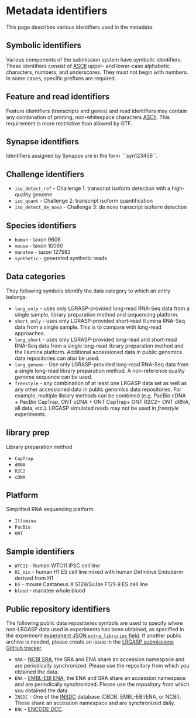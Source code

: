 # Metadata identifiers

This page describes various identifiers used in the metadata.

## Symbolic identifiers

Various components of the submission system have symbolic identifiers.  These identifiers consist of [ASCII](https://en.wikipedia.org/wiki/ASCII) upper- and lower-case alphabetic characters, numbers, and underscores.  They must not begin with numbers.  In some cases, specific prefixes are required.

## Feature and read identifiers

Feature identifiers (transcripts and genes) and read identifiers may contain any combination of printing, non-whitespace characters [ASCII](https://en.wikipedia.org/wiki/ASCII).  This requirement is more restrictive than allowed by GTF.

## Synapse identifiers

Identifiers assigned by Synapse are in the form ```syn123456``.

## Challenge identifiers

* ``iso_detect_ref`` - Challenge 1: transcript isoform detection with a high-quality genome
* ``iso_quant`` - Challenge 2: transcript isoform quantification
* ``iso_detect_de_novo`` - Challenge 3: de novo transcript isoform detection

## Species identifiers

* ``human`` - taxon 9606
* ``mouse`` - taxon 10090
* ``manatee`` - taxon 127582
* ``synthetic`` - generated synthetic reads

## Data categories

They following symbols identify the data category to which an entry belongs:

* ``long_only`` - uses only LGRASP-provided long-read RNA-Seq data from a single sample, library preparation method and sequencing platform.
* ``short_only`` - uses only LGRASP-provided short-read Illumina RNA-Seq data from a single sample. This is to compare with long-read  approaches.
* ``long_short`` - uses only LGRASP-provided long-read and short-read RNA-Seq data from a single long-read library preparation method and the Illumina platform. Additional accessioned data in public genomics data repositories can also be used.
* ``long_genome`` - Use only LGRASP-provided long-read RNA-Seq data from a single long-read library preparation method. A non-reference quality genome sequence can be used.
* ``freestyle`` - any combination of at least one LRGASP data set as well as any other accessioned data in public genomics data repositories. For example, multiple library methods can be combined (e.g. PacBio cDNA + PacBio CapTrap, ONT cDNA + ONT CapTrap+ ONT R2C2+ ONT dRNA, all data, etc.).  LRGASP simulated reads may not be used in *freestyle* experiments.

## library prep

Library preparation method
* ``CapTrap``
* ``dRNA``
* ``R2C2``
* ``cDNA``

## Platform

Simplified RNA sequencing platform

* ``Illumina``
* ``PacBio``
* ``ONT``

## Sample identifiers

* ``WTC11`` - human WTC11 iPSC cell line
* ``H1_mix`` - human H1 ES cell line mixed with human Definitive Endoderm derived from H1
* ``ES`` - mouse Castaneus X S129/SvJae F121-9 ES cell line
* ``blood`` - manatee whole blood

## Public repository identifiers

The following public data repositories symbols are used to specify where non-LRGASP
data used in experiments has been obtained, as specified in the experiment
[experiment JSON ``extra_libraries`` field](metadata.md#experimentjson).
If another public archive is needed, please create an  issue in the
[LRGASP submissions GitHub tracker](https://github.com/LRGASP/lrgasp-submissions/issues).

* ``SRA`` - [NCBI SRA](https://www.ncbi.nlm.nih.gov/sra/), the SRA and ENA share an accession namespace and are periodically synchronized.  Please use the repository from which you obtained the data.
* ``ENA`` - [EMBL-EBI ENA](https://www.ebi.ac.uk/ena/), the ENA and SRA share an accession namespace and are periodically synchronized.  Please use the repository from which you obtained the data.
* ``INSDC`` - One of the [INSDC](http://www.insdc.org/) database (DBDB, EMBL-EBI/ENA, or NCBI).  These share an accession namespace and are synchronized daily.
* ``ENC`` - [ENCODE DCC](https://www.encodeproject.org/).


